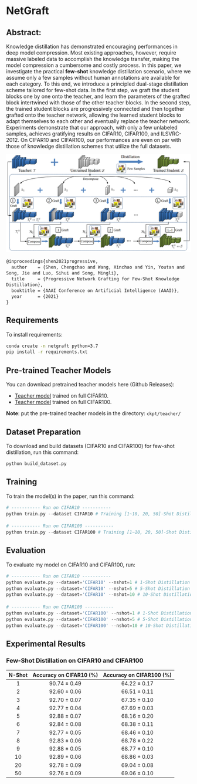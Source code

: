 # NetGraft

## Abstract: 

Knowledge distillation has demonstrated encouraging performances in deep model compression. Most existing approaches, however, require massive labeled data to accomplish the knowledge transfer,  making the model compression a cumbersome and costly process. In this paper, we investigate the practical **few-shot** knowledge distillation scenario, where we assume only a few samples without human annotations are available for each category. To this end, we introduce a principled dual-stage distillation scheme tailored for few-shot data. In the first step, we graft the student blocks one by one onto the teacher, and learn the parameters of the grafted block intertwined with those of the other teacher blocks. In the second step, the trained student blocks are progressively connected and then together grafted onto the teacher network, allowing the learned student blocks to adapt themselves to each other and eventually replace the teacher network. Experiments demonstrate that our approach, with only a few unlabeled samples, achieves gratifying results on CIFAR10, CIFAR100, and ILSVRC-2012. On CIFAR10 and CIFAR100, our performances are even on par with those of knowledge distillation schemes that utilize the full datasets. 



![](images/framework.png)



```
@inproceedings{shen2021progressive,
  author    = {Shen, Chengchao and Wang, Xinchao and Yin, Youtan and Song, Jie and Luo, Sihui and Song, Mingli},
  title     = {Progressive Network Grafting for Few-Shot Knowledge Distillation},
  booktitle = {AAAI Conference on Artificial Intelligence (AAAI)},
  year      = {2021}
}
```



## Requirements

To install requirements:

```bash
conda create -n netgraft python=3.7
pip install -r requirements.txt
```



## Pre-trained Teacher Models

You can download pretrained teacher models here (Github Releases):

- [Teacher model](https://github.com/sccbhxc/NetGraft/releases/download/v1.0/vgg16-blockwise-cifar10.pth) trained on full CIFAR10. 
- [Teacher model](https://github.com/sccbhxc/NetGraft/releases/download/v1.0/vgg16-blockwise-cifar100.pth) trained on full CIFAR100. 

**Note**: put the pre-trained teacher models in the directory: `ckpt/teacher/`



## Dataset Preparation

To download and build datasets (CIFAR10 and CIFAR100) for few-shot distillation, run this command:

```python
python build_dataset.py
```



## Training

To train the model(s) in the paper, run this command:

```python
# ----------- Run on CIFAR10 -----------
python train.py --dataset CIFAR10 # Training [1~10, 20, 50]-Shot Distillation 

# ----------- Run on CIFAR100 -----------
python train.py --dataset CIFAR100 # Training [1~10, 20, 50]-Shot Distillation 
```



## Evaluation

To evaluate my model on CIFAR10 and CIFAR100, run:

```python
# ----------- Run on CIFAR10 -----------
python evaluate.py --dataset='CIFAR10' --nshot=1 # 1-Shot Distillation
python evaluate.py --dataset='CIFAR10' --nshot=5 # 5-Shot Distillation
python evaluate.py --dataset='CIFAR10' --nshot=10 # 10-Shot Distillation

# ----------- Run on CIFAR100 -----------
python evaluate.py --dataset='CIFAR100' --nshot=1 # 1-Shot Distillation
python evaluate.py --dataset='CIFAR100' --nshot=5 # 5-Shot Distillation
python evaluate.py --dataset='CIFAR100' --nshot=10 # 10-Shot Distillation
```



## Experimental Results

### Few-Shot Distillation on CIFAR10 and CIFAR100

| N-Shot | Accuracy on CIFAR10 (%) | Accuracy on CIFAR100 (%) |
| :----: | :---------------------: | :----------------------: |
|   1    |     90.74 ± 0.49      |      64.22 ± 0.17      |
|   2    |     92.60 ± 0.06      |      66.51 ± 0.11      |
|   3    |     92.70 ± 0.07      |      67.35 ± 0.10      |
|   4    |     92.77 ± 0.04      |      67.69 ± 0.03      |
|   5    |     92.88 ± 0.07      |      68.16 ± 0.20      |
|   6    |     92.84 ± 0.08      |      68.38 ± 0.11      |
|   7    |     92.77 ± 0.05      |      68.46 ± 0.10      |
|   8    |     92.83 ± 0.06      |      68.78 ± 0.22      |
|   9    |     92.88 ± 0.05      |      68.77 ± 0.10      |
|   10   |     92.89 ± 0.06      |      68.86 ± 0.03      |
|   20   |     92.78 ± 0.09      |      69.04 ± 0.08      |
|   50   |     92.76 ± 0.09      |      69.06 ± 0.10      |

